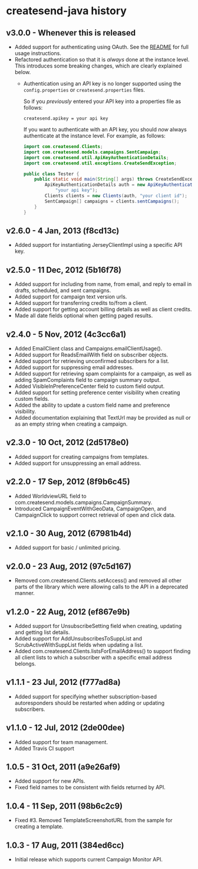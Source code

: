 # createsend-java history

## v3.0.0 - Whenever this is released

* Added support for authenticating using OAuth. See the [README](README.md#authenticating) for full usage instructions.
* Refactored authentication so that it is _always_ done at the instance level. This introduces some breaking changes, which are clearly explained below.
  * Authentication using an API key is no longer supported using the `config.properties` or `createsend.properties` files.
  
      So if you _previously_ entered your API key into a properties file as follows:
      
      ```
      createsend.apikey = your api key
      ```

      If you want to authenticate with an API key, you should _now_ always authenticate at the instance level. For example, as follows:

      ```java
      import com.createsend.Clients;
      import com.createsend.models.campaigns.SentCampaign;
      import com.createsend.util.ApiKeyAuthenticationDetails;
      import com.createsend.util.exceptions.CreateSendException;

      public class Tester {
          public static void main(String[] args) throws CreateSendException {
              ApiKeyAuthenticationDetails auth = new ApiKeyAuthenticationDetails(
                  "your api key");
              Clients clients = new Clients(auth, "your client id");
              SentCampaign[] campaigns = clients.sentCampaigns();
          }
      }
      ```

## v2.6.0 - 4 Jan, 2013  (f8cd13c)

* Added support for instantiating JerseyClientImpl using a specific API key.

## v2.5.0 - 11 Dec, 2012  (5b16f78)

* Added support for including from name, from email, and reply to email in
drafts, scheduled, and sent campaigns.
* Added support for campaign text version urls.
* Added support for transferring credits to/from a client.
* Added support for getting account billing details as well as client credits.
* Made all date fields optional when getting paged results.

## v2.4.0 - 5 Nov, 2012   (4c3cc6a1)

* Added EmailClient class and Campaigns.emailClientUsage().
* Added support for ReadsEmailWith field on subscriber objects.
* Added support for retrieving unconfirmed subscribers for a list.
* Added support for suppressing email addresses.
* Added support for retrieving spam complaints for a campaign, as well as adding SpamComplaints field to campaign summary output.
* Added VisibleInPreferenceCenter field to custom field output.
* Added support for setting preference center visibility when creating custom
fields.
* Added the ability to update a custom field name and preference visibility.
* Added documentation explaining that TextUrl may be provided as null or as an
empty string when creating a campaign.

## v2.3.0 - 10 Oct, 2012   (2d5178e0)

* Added support for creating campaigns from templates.
* Added support for unsuppressing an email address.

## v2.2.0 - 17 Sep, 2012   (8f9b6c45)

* Added WorldviewURL field to com.createsend.models.campaigns.CampaignSummary.
* Introduced CampaignEventWithGeoData, CampaignOpen, and CampaignClick to
support correct retrieval of open and click data.

## v2.1.0 - 30 Aug, 2012   (67981b4d)

* Added support for basic / unlimited pricing.

## v2.0.0 - 23 Aug, 2012   (97c5d167)

* Removed com.createsend.Clients.setAccess() and removed all other parts of the
library which were allowing calls to the API in a deprecated manner.

## v1.2.0 - 22 Aug, 2012   (ef867e9b)

* Added support for UnsubscribeSetting field when creating, updating and
getting list details.
* Added support for AddUnsubscribesToSuppList and ScrubActiveWithSuppList
fields when updating a list.
* Added com.createsend.Clients.listsForEmailAddress() to support finding all
client lists to which a subscriber with a specific email address belongs.

## v1.1.1 - 23 Jul, 2012   (f777ad8a)

* Added support for specifying whether subscription-based autoresponders should
be restarted when adding or updating subscribers.

## v1.1.0 - 12 Jul, 2012   (2de00dee)

* Added support for team management.
* Added Travis CI support

## 1.0.5 - 31 Oct, 2011   (a9e26af9)

* Added support for new APIs.
* Fixed field names to be consistent with fields returned by API.

## 1.0.4 - 11 Sep, 2011   (98b6c2c9)

* Fixed #3. Removed TemplateScreenshotURL from the sample for creating
a template.

## 1.0.3 - 17 Aug, 2011   (384ed6cc)

* Initial release which supports current Campaign Monitor API.